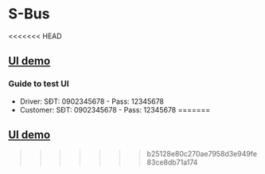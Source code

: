 # S-Bus
<<<<<<< HEAD
## [UI demo](https://youtu.be/1h8585UGi54)
### Guide to test UI
- Driver: SĐT: 0902345678 - Pass: 12345678
- Customer: SĐT: 0902345678 - Pass: 12345678
=======
## [UI demo](https://youtu.be/6xKY6lppXwU)
>>>>>>> b25128e80c270ae7958d3e949fe83ce8db71a174
